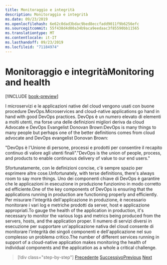 ```yaml
---
title: Monitoraggio e integrità
description: Monitoraggio e integrità
ms.date: 09/23/2019
ms.openlocfilehash: 6e62c0dad3bdac9bed8eccfadd9011f9b6256efc
ms.sourcegitcommit: 55f438d4d00a34b9aca9eedaac3f85590bb11565
ms.translationtype: MT
ms.contentlocale: it-IT
ms.lasthandoff: 09/23/2019
ms.locfileid: "71184974"
---
```

# <a name="monitoring-and-health"></a><span data-ttu-id="55267-103">Monitoraggio e integrità</span><span class="sxs-lookup"><span data-stu-id="55267-103">Monitoring and health</span></span>

[!INCLUDE [book-preview](../../../includes/book-preview.md)]

<span data-ttu-id="55267-104">I microservizi e le applicazioni native del cloud vengono usati con buone procedure DevOps.</span><span class="sxs-lookup"><span data-stu-id="55267-104">Microservices and cloud-native applications go hand in hand with good DevOps practices.</span></span> <span data-ttu-id="55267-105">DevOps è un numero elevato di elementi a molti utenti, ma forse una delle definizioni migliori deriva da cloud Advocate e DevOps Evangelist Donovan Brown:</span><span class="sxs-lookup"><span data-stu-id="55267-105">DevOps is many things to many people but perhaps one of the better definitions comes from cloud advocate and DevOps evangelist Donovan Brown:</span></span> 

<span data-ttu-id="55267-106">"DevOps è l'Unione di persone, processi e prodotti per consentire il recapito continuo di valore agli utenti finali".</span><span class="sxs-lookup"><span data-stu-id="55267-106">"DevOps is the union of people, process, and products to enable continuous delivery of value to our end users."</span></span>

<span data-ttu-id="55267-107">Sfortunatamente, con le definizioni concise, c'è sempre spazio per esprimere altre cose.</span><span class="sxs-lookup"><span data-stu-id="55267-107">Unfortunately, with terse definitions, there's always room to say more things.</span></span> <span data-ttu-id="55267-108">Uno dei componenti chiave di DevOps è garantire che le applicazioni in esecuzione in produzione funzionino in modo corretto ed efficiente.</span><span class="sxs-lookup"><span data-stu-id="55267-108">One of the key components of DevOps is ensuring that the applications running in production are functioning properly and efficiently.</span></span> <span data-ttu-id="55267-109">Per misurare l'integrità dell'applicazione in produzione, è necessario monitorare i vari log e metriche prodotti da server, host e applicazione appropriati.</span><span class="sxs-lookup"><span data-stu-id="55267-109">To gauge the health of the application in production, it's necessary to monitor the various logs and metrics being produced from the servers, hosts, and the application proper.</span></span> <span data-ttu-id="55267-110">Il numero di servizi diversi in esecuzione per supportare un'applicazione nativa del cloud consente di monitorare l'integrità dei singoli componenti e dell'applicazione nel suo complesso un problema critico.</span><span class="sxs-lookup"><span data-stu-id="55267-110">The number of different services running in support of a cloud-native application makes monitoring the health of individual components and the application as a whole a critical challenge.</span></span>

>[!div class="step-by-step"]
><span data-ttu-id="55267-111">[Precedente](resilient-communications.md)
>[Successivo](observability-patterns.md)</span><span class="sxs-lookup"><span data-stu-id="55267-111">[Previous](resilient-communications.md)
[Next](observability-patterns.md)</span></span>
